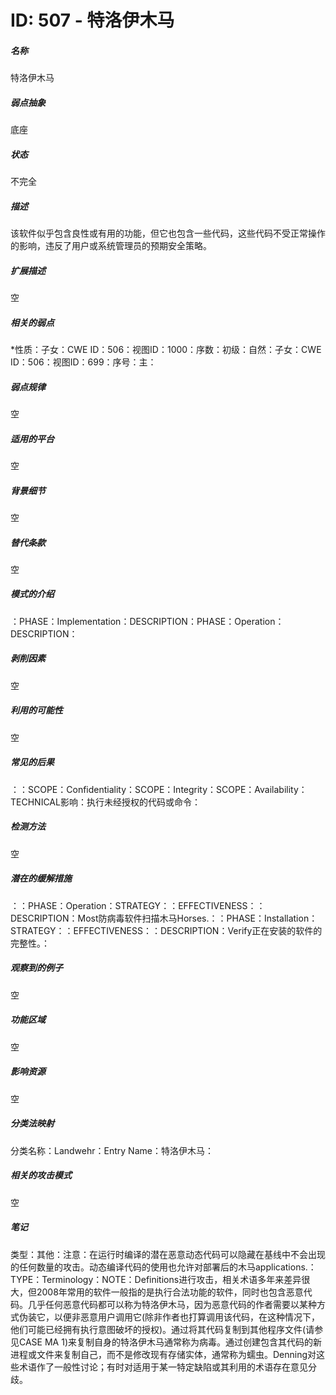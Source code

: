 # ID: 507 - 特洛伊木马
<h5>名称</h5>特洛伊木马
<h5>弱点抽象</h5>底座
<h5>状态</h5>不完全
<h5>描述</h5>该软件似乎包含良性或有用的功能，但它也包含一些代码，这些代码不受正常操作的影响，违反了用户或系统管理员的预期安全策略。
<h5>扩展描述</h5>空
<h5>相关的弱点</h5>*性质：子女：CWE ID：506：视图ID：1000：序数：初级：自然：子女：CWE ID：506：视图ID：699：序号：主：
<h5>弱点规律</h5>空
<h5>适用的平台</h5>空
<h5>背景细节</h5>空
<h5>替代条款</h5>空
<h5>模式的介绍</h5>：PHASE：Implementation：DESCRIPTION：PHASE：Operation：DESCRIPTION：
<h5>剥削因素</h5>空
<h5>利用的可能性</h5>空
<h5>常见的后果</h5>：：SCOPE：Confidentiality：SCOPE：Integrity：SCOPE：Availability：TECHNICAL影响：执行未经授权的代码或命令：
<h5>检测方法</h5>空
<h5>潜在的缓解措施</h5>：：PHASE：Operation：STRATEGY：：EFFECTIVENESS：：DESCRIPTION：Most防病毒软件扫描木马Horses.：：PHASE：Installation：STRATEGY：：EFFECTIVENESS：：DESCRIPTION：Verify正在安装的软件的完整性。：
<h5>观察到的例子</h5>空
<h5>功能区域</h5>空
<h5>影响资源</h5>空
<h5>分类法映射</h5>分类名称：Landwehr：Entry Name：特洛伊木马：
<h5>相关的攻击模式</h5>空
<h5>笔记</h5>类型：其他：注意：在运行时编译的潜在恶意动态代码可以隐藏在基线中不会出现的任何数量的攻击。动态编译代码的使用也允许对部署后的木马applications.：TYPE：Terminology：NOTE：Definitions进行攻击，相关术语多年来差异很大，但2008年常用的软件一般指的是执行合法功能的软件，同时也包含恶意代码。几乎任何恶意代码都可以称为特洛伊木马，因为恶意代码的作者需要以某种方式伪装它，以便非恶意用户调用它(除非作者也打算调用该代码，在这种情况下，他们可能已经拥有执行意图破坏的授权)。通过将其代码复制到其他程序文件(请参见CASE MA 1)来复制自身的特洛伊木马通常称为病毒。通过创建包含其代码的新进程或文件来复制自己，而不是修改现有存储实体，通常称为蠕虫。Denning对这些术语作了一般性讨论；有时对适用于某一特定缺陷或其利用的术语存在意见分歧。

